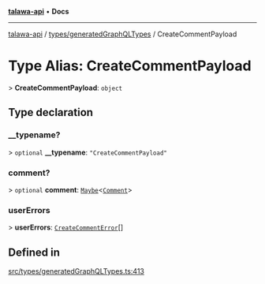 [**talawa-api**](../../../README.md) • **Docs**

***

[talawa-api](../../../modules.md) / [types/generatedGraphQLTypes](../README.md) / CreateCommentPayload

# Type Alias: CreateCommentPayload

\> **CreateCommentPayload**: `object`

## Type declaration

### \_\_typename?

\> `optional` **\_\_typename**: `"CreateCommentPayload"`

### comment?

\> `optional` **comment**: [`Maybe`](Maybe.md)\<[`Comment`](Comment.md)\>

### userErrors

\> **userErrors**: [`CreateCommentError`](CreateCommentError.md)[]

## Defined in

[src/types/generatedGraphQLTypes.ts:413](https://github.com/PalisadoesFoundation/talawa-api/blob/f1c816bca43cc03a8c1bd303394e2550a50db017/src/types/generatedGraphQLTypes.ts#L413)
